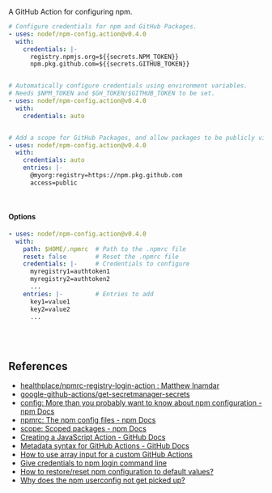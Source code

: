 A GitHub Action for configuring npm.

```yaml
# Configure credentials for npm and GitHub Packages.
- uses: nodef/npm-config.action@v0.4.0
  with:
    credentials: |-
      registry.npmjs.org=${{secrets.NPM_TOKEN}}
      npm.pkg.github.com=${{secrets.GITHUB_TOKEN}}


# Automatically configure credentials using environment variables.
# Needs $NPM_TOKEN and $GH_TOKEN/$GITHUB_TOKEN to be set.
- uses: nodef/npm-config.action@v0.4.0
  with:
    credentials: auto


# Add a scope for GitHub Packages, and allow packages to be publicly visible
- uses: nodef/npm-config.action@v0.4.0
  with:
    credentials: auto
    entries: |-
      @myorg:registry=https://npm.pkg.github.com
      access=public
```

<br>


#### Options

```yaml
- uses: nodef/npm-config.action@v0.4.0
  with:
    path: $HOME/.npmrc  # Path to the .npmrc file
    reset: false        # Reset the .npmrc file
    credentials: |-     # Credentials to configure
      myregistry1=authtoken1
      myregistry2=authtoken2
      ...
    entries: |-         # Entries to add
      key1=value1
      key2=value2
      ...
```

<br>
<br>


## References

- [healthplace/npmrc-registry-login-action : Matthew Inamdar](https://github.com/healthplace/npmrc-registry-login-action)
- [google-github-actions/get-secretmanager-secrets](https://github.com/google-github-actions/get-secretmanager-secrets)
- [config: More than you probably want to know about npm configuration - npm Docs](https://docs.npmjs.com/cli/v9/using-npm/config)
- [npmrc: The npm config files - npm Docs](https://docs.npmjs.com/cli/v9/configuring-npm/npmrc)
- [scope: Scoped packages - npm Docs](https://docs.npmjs.com/cli/v9/using-npm/scope)
- [Creating a JavaScript Action - GitHub Docs](https://docs.github.com/en/actions/creating-actions/creating-a-javascript-action)
- [Metadata syntax for GitHub Actions - GitHub Docs](https://docs.github.com/en/actions/creating-actions/metadata-syntax-for-github-actions)
- [How to use array input for a custom GitHub Actions](https://stackoverflow.com/a/75420778/1413259)
- [Give credentials to npm login command line](https://stackoverflow.com/a/54540693/1413259)
- [How to restore/reset npm configuration to default values?](https://stackoverflow.com/a/20934521/1413259)
- [Why does the npm userconfig not get picked up?](https://stackoverflow.com/a/52316526/1413259)
